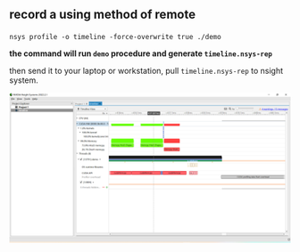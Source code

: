 ## record a using method of remote
`nsys profile -o timeline -force-overwrite true ./demo`

**the command will run `demo` procedure and generate `timeline.nsys-rep`**

then send it to your laptop or workstation, pull `timeline.nsys-rep` to nsight system.

![](../photo/nsight_screenshot.png)
